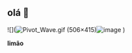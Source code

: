 ## olá 👋
![](<img src="https://upload.wikimedia.org/wikipedia/commons/c/cd/Pivot_Wave.gif" alt="Pivot_Wave.gif (506×415)"/>![image](https://github.com/andremoreiragoncalves/andremoreiragoncalves/assets/170538673/4a23d30f-d796-4ae0-9bb7-bc58a083cdfc)
)

**limão**



<!--

